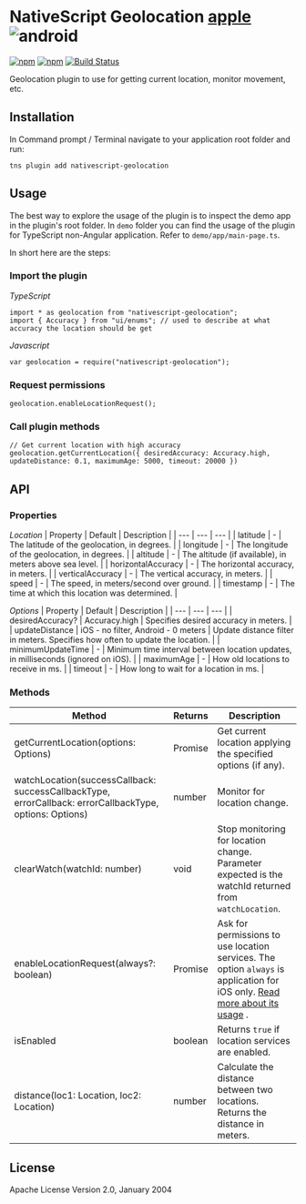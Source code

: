 # NativeScript Geolocation [apple](https://cdn3.iconfinder.com/data/icons/picons-social/57/16-apple-32.png) ![android](https://cdn4.iconfinder.com/data/icons/logos-3/228/android-32.png) 


[![npm](https://img.shields.io/npm/v/nativescript-geolocation.svg)](https://www.npmjs.com/package/nativescript-geolocation)
[![npm](https://img.shields.io/npm/dm/nativescript-geolocation.svg)](https://www.npmjs.com/package/nativescript-geolocation)
[![Build Status](https://travis-ci.org/NativeScript/nativescript-geolocation.svg?branch=master)](https://travis-ci.org/NativeScript/nativescript-geolocation)

Geolocation plugin to use for getting current location, monitor movement, etc.

## Installation

In Command prompt / Terminal navigate to your application root folder and run:

```
tns plugin add nativescript-geolocation
```

## Usage 

The best way to explore the usage of the plugin is to inspect the demo app in the plugin's root folder. 
In `demo` folder you can find the usage of the plugin for TypeScript non-Angular application. Refer to `demo/app/main-page.ts`.

In short here are the steps:

### Import the plugin

*TypeScript*
``` 
import * as geolocation from "nativescript-geolocation";
import { Accuracy } from "ui/enums"; // used to describe at what accuracy the location should be get
```

*Javascript*
``` 
var geolocation = require("nativescript-geolocation");
```

### Request permissions

``` 
geolocation.enableLocationRequest();

```

### Call plugin methods

````
// Get current location with high accuracy
geolocation.getCurrentLocation({ desiredAccuracy: Accuracy.high, updateDistance: 0.1, maximumAge: 5000, timeout: 20000 })
````

## API

### Properties

*Location*
| Property | Default | Description |
| --- | --- | --- |
| latitude | - | The latitude of the geolocation, in degrees. |
| longitude | - | The longitude of the geolocation, in degrees. |
| altitude | - | The altitude (if available), in meters above sea level. |
| horizontalAccuracy | - | The horizontal accuracy, in meters. |
| verticalAccuracy | - | The vertical accuracy, in meters. |
| speed | - | The speed, in meters/second over ground. |
| timestamp | - | The time at which this location was determined. |

*Options*
| Property | Default | Description |
| --- | --- | --- |
| desiredAccuracy? | Accuracy.high | Specifies desired accuracy in meters. |
| updateDistance | iOS - no filter, Android - 0 meters | Update distance filter in meters. Specifies how often to update the location. |
| minimumUpdateTime | - | Minimum time interval between location updates, in milliseconds (ignored on iOS). |
| maximumAge | - | How old locations to receive in ms.  |
| timeout | - | How long to wait for a location in ms.  |

### Methods

| Method | Returns | Description |
| --- | --- | --- |
| getCurrentLocation(options: Options) | Promise<Location> | Get current location applying the specified options (if any). |
| watchLocation(successCallback: successCallbackType, errorCallback: errorCallbackType, options: Options) | number | Monitor for location change. |
| clearWatch(watchId: number) | void | Stop monitoring for location change. Parameter expected is the watchId returned from `watchLocation`. |
| enableLocationRequest(always?: boolean) | Promise<void> | Ask for permissions to use location services. The option `always` is application for iOS only. [Read more about its usage](https://developer.apple.com/documentation/corelocation/cllocationmanager/1620551-requestalwaysauthorization) . |
| isEnabled | boolean| Returns `true` if location services are enabled.  |
| distance(loc1: Location, loc2: Location) | number | Calculate the distance between two locations. Returns the distance in meters. |

## License

Apache License Version 2.0, January 2004